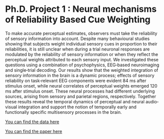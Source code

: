 # Ph.D. Project 1 : Neural mechanisms of Reliability Based Cue Weighting


To make accurate perceptual estimates, observers must take the reliability of sensory information into account. Despite many behavioural studies showing that subjects weight individual sensory cues in proportion to their reliabilities, it is still unclear when during a trial neuronal responses are modulated by the reliability of sensory information or when they reflect the perceptual weights attributed to each sensory input. We investigated these questions using a combination of psychophysics, EEG‐based neuroimaging and single‐trial decoding. Our results show that the weighted integration of sensory information in the brain is a dynamic process; effects of sensory reliability on task‐relevant EEG components were evident 84 ms after stimulus onset, while neural correlates of perceptual weights emerged 120 ms after stimulus onset. These neural processes had different underlying sources, arising from sensory and parietal regions, respectively. Together these results reveal the temporal dynamics of perceptual and neural audio‐visual integration and support the notion of temporally early and functionally specific multisensory processes in the brain.


[You can find the data here](https://osf.io/dyh9m/)

[You can find the paper here](https://onlinelibrary.wiley.com/doi/full/10.1111/ejn.13724)